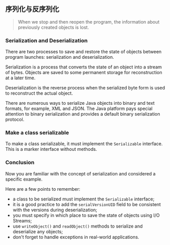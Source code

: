 ## 序列化与反序列化
>When we stop and then reopen the program, the information about previously created objects is lost.

### Serialization and Deserialization
There are two processes to save and restore the state of objects between program launches: serialization and deserialization.

Serialization is a process that converts the state of an object into a stream of bytes. Objects are saved to some permanent storage for reconstruction at a later time.

Deserialization is the reverse process when the serialized byte form is used to reconstruct the actual object.

There are numerous ways to serialize Java objects into binary and text formats, for example, XML and JSON. The Java platform pays special attention to binary serialization and provides a default binary serialization protocol.

### Make a class serializable
To make a class serializable, it must implement the `Serializable` interface. This is a marker interface without methods. 

### Conclusion
Now you are familiar with the concept of serialization and considered a specific example.

Here are a few points to remember:
* a class to be serialized must implement the `Serializable` interface;
* it is a good practice to add the `serialVersionUID` field to be consistent with the versions during deserialization;
* you must specify in which place to save the state of objects using I/O Streams;
* use `writeObject()` and `readObject()` methods to serialize and deserialize any objects;
* don't forget to handle exceptions in real-world applications.


